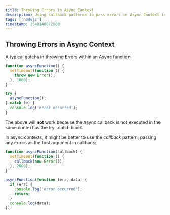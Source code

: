 ```yaml
---
title: Throwing Errors in Async Context
description: Using callback patterns to pass errors in Async Context in Nodejs
tags: ['nodejs']
timestamp: 1548148872000
---
```


## Throwing Errors in Async Context

A typical gotcha in throwing Errors within an Async function

```js
function asyncFunction() {
  setTimeout(function () {
    throw new Error();
  }, 1000);
}

try {
  asyncFunction();
} catch (e) {
  console.log('error occurred');
}
```

The above will **not** work because the async callback is not executed in the same context as the try...catch block.

In async contexts, it might be better to use the _callback_ pattern, passing any errors as the first argument in callback:

```js
function asyncFunction(callback) {
  setTimeout(function () {
    callback(new Error());
  }, 2000);
}

asyncFunction(function (err, data) {
  if (err) {
    console.log('error occurred');
    return;
  }
  console.log(data);
});
```
